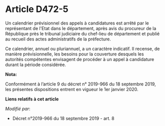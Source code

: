 # Article D472-5

Un calendrier prévisionnel des appels à candidatures est arrêté par le représentant de l'Etat dans le département, après avis
du procureur de la République près le   tribunal judiciaire du chef-lieu de département et publié au recueil des actes
administratifs de la préfecture. 

Ce calendrier, annuel ou pluriannuel, a un caractère indicatif. Il recense, de manière prévisionnelle, les besoins pour la
couverture desquels les autorités compétentes envisagent de procéder à un appel à candidature durant la période considérée.

**Nota:**

Conformément à l’article 9 du décret n° 2019-966 du 18 septembre 2019, les présentes dispositions entrent en vigueur le 1er
janvier 2020.

**Liens relatifs à cet article**

_Modifié par_:

  - Décret n°2019-966 du 18 septembre 2019 - art. 8
